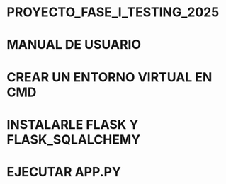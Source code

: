 # PROYECTO_FASE_I_TESTING_2025
# MANUAL DE USUARIO
# CREAR UN ENTORNO VIRTUAL EN CMD 
# INSTALARLE FLASK Y FLASK_SQLALCHEMY
# EJECUTAR APP.PY